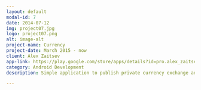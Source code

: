 ```yaml
---
layout: default
modal-id: 7
date: 2014-07-12
img: project07.jpg
logo: project07.png
alt: image-alt
project-name: Currency
project-date: March 2015 - now
client: Alex Zaitsev
app-link: https://play.google.com/store/apps/details?id=pro.alex_zaitsev.currency
category: Android Development
description: Simple application to publish private currency exchange adverts. In Ukraine you cannot buy foreign currency in the bank so "black" currency market is alive. Using "Currency" user can simply buy currency or find a buyer in his city.<br><br>Features:<ul align="left"><li>posting buy adverts;</li><li>posting sell adverts;</li><li>filtration</li><li>adverts by cities;</li><li>managing posted adverts.</li></ul><p align="left">Additional:<ul align="left"><li>make advert colored;</li><li>move to the top;</li><li>prolong advert to 2, 3 and 7 days.</li></ul></p><br><br><p align="left">This application is opensourced&#58; <a href="https://github.com/alexzaitsev/currency-client" target="blank">client</a> and <a href="https://github.com/alexzaitsev/currency-server" target="blank">server.</a><br><br>Read my article about Parse migration <a href="https://medium.com/@alexzaitsev/migration-from-parse-to-heroku-and-parse-server-efd187eb739b" target="blank">here.</a></p>

---
```

